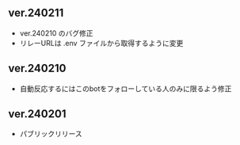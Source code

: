 ## ver.240211
- ver.240210 のバグ修正
- リレーURLは .env ファイルから取得するように変更

## ver.240210
- 自動反応するにはこのbotをフォローしている人のみに限るよう修正

## ver.240201
- パブリックリリース
